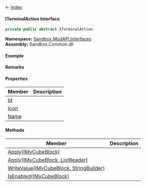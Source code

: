 ← [Index](Api-Index)

#### ITerminalAction Interface

```csharp
private public abstract ITerminalAction
```

**Namespace:** [Sandbox.ModAPI.Interfaces](Sandbox.ModAPI.Interfaces)  
**Assembly:** Sandbox.Common.dll

#### Example

#### Remarks

#### Properties

|Member|Description|
|---|---|
|[Id](Sandbox.ModAPI.Interfaces.ITerminalAction.Id)||
|[Icon](Sandbox.ModAPI.Interfaces.ITerminalAction.Icon)||
|[Name](Sandbox.ModAPI.Interfaces.ITerminalAction.Name)||

#### Methods

|Member|Description|
|---|---|
|[Apply(IMyCubeBlock)](Sandbox.ModAPI.Interfaces.ITerminalAction.Apply)||
|[Apply(IMyCubeBlock, ListReader)](Sandbox.ModAPI.Interfaces.ITerminalAction.Apply)||
|[WriteValue(IMyCubeBlock, StringBuilder)](Sandbox.ModAPI.Interfaces.ITerminalAction.WriteValue)||
|[IsEnabled(IMyCubeBlock)](Sandbox.ModAPI.Interfaces.ITerminalAction.IsEnabled)||

